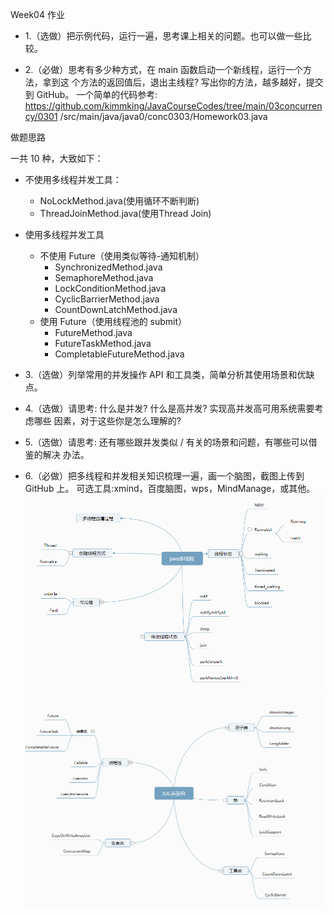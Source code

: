 
Week04 作业

- 1.（选做）把示例代码，运行一遍，思考课上相关的问题。也可以做一些比较。

- 2.（必做）思考有多少种方式，在 main 函数启动一个新线程，运行一个方法，拿到这
个方法的返回值后，退出主线程? 写出你的方法，越多越好，提交到 GitHub。
一个简单的代码参考:  https://github.com/kimmking/JavaCourseCodes/tree/main/03concurrency/0301 /src/main/java/java0/conc0303/Homework03.java

做题思路

一共 10 种，大致如下：

- 不使用多线程并发工具：
  - NoLockMethod.java(使用循环不断判断)
  - ThreadJoinMethod.java(使用Thread Join)
- 使用多线程并发工具
  - 不使用 Future（使用类似等待-通知机制）
    - SynchronizedMethod.java
    - SemaphoreMethod.java
    - LockConditionMethod.java
    - CyclicBarrierMethod.java
    - CountDownLatchMethod.java
  - 使用 Future（使用线程池的 submit）
    - FutureMethod.java
    - FutureTaskMethod.java
    - CompletableFutureMethod.java


- 3.（选做）列举常用的并发操作 API 和工具类，简单分析其使用场景和优缺点。
- 4.（选做）请思考: 什么是并发? 什么是高并发? 实现高并发高可用系统需要考虑哪些 因素，对于这些你是怎么理解的?
- 5.（选做）请思考: 还有哪些跟并发类似 / 有关的场景和问题，有哪些可以借鉴的解决 办法。
- 6.（必做）把多线程和并发相关知识梳理一遍，画一个脑图，截图上传到 GitHub 上。 可选工具:xmind，百度脑图，wps，MindManage，或其他。
![](java多线程脑图.png)
![](JUC并发包脑图.png)